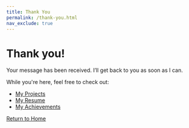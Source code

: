 ```yaml
---
title: Thank You
permalink: /thank-you.html
nav_exclude: true
---
```


# Thank you!

Your message has been received. I’ll get back to you as soon as I can.

While you're here, feel free to check out:

- [My Projects](projects.md)
- [My Resume](resume.md)
- [My Achievements](achievements.md)

<a href="/" class="btn">Return to Home</a>